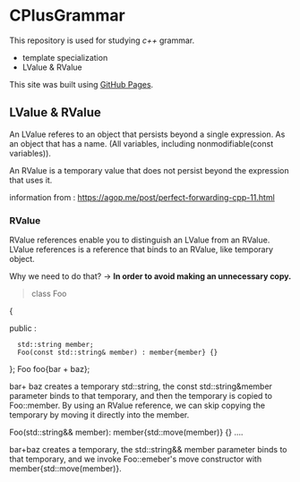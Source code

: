 # CPlusGrammar 
This repository is used for studying *c++* grammar. 

- template specialization
- LValue & RValue

This site was built using [GitHub Pages](https://pages.github.com/).

## LValue & RValue
An LValue referes to an object that persists beyond a single expression.
  As an object that has a name. (All variables, including nonmodifiable(const variables)).
 
 An RValue is a temporary value that does not persist beyond the expression that uses it.
 
 
 information from : https://agop.me/post/perfect-forwarding-cpp-11.html
 ### RValue
 RValue references enable you to distinguish an LValue from an RValue.
 LValue references is a reference that binds to an RValue, like temporary object.
 
Why we need to do that?
-> **In order to avoid making an unnecessary copy.**

> class Foo 

{

public :

      std::string member;
      Foo(const std::string& member) : member{member} {}
};
Foo foo{bar + baz}; 

bar+ baz creates a temporary std::string, the const std::string&member parameter
binds to that temporary, and then the temporary is copied to Foo::member.
By using an RValue reference, we can skip copying the temporary by moving it directly
into the member.

Foo(std::string&& member): member{std::move(member)} {}
....

bar+baz creates a temporary, the std::string&& member parameter binds to that temporary,
and we invoke Foo::emeber's move constructor with member{std::move(member)}.

